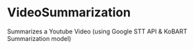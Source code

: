 # VideoSummarization
Summarizes a Youtube Video (using Google STT API &amp; KoBART Summarization model)
